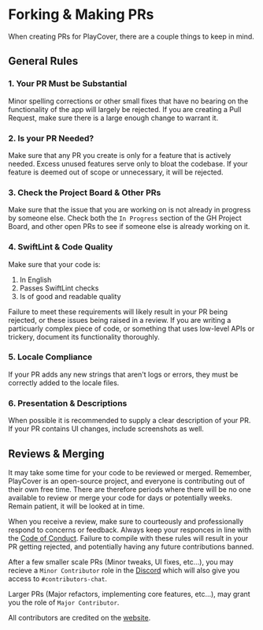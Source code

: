 # Forking & Making PRs

When creating PRs for PlayCover, there are a couple things to keep in mind.

## General Rules

### 1. Your PR Must be Substantial

Minor spelling corrections or other small fixes that have no bearing on the functionality of the app will largely be rejected. If you are creating a Pull Request, make sure there is a large enough change to warrant it.

### 2. Is your PR Needed?

Make sure that any PR you create is only for a feature that is actively needed. Excess unused features serve only to bloat the codebase. If your feature is deemed out of scope or unnecessary, it will be rejected.

### 3. Check the Project Board & Other PRs

Make sure that the issue that you are working on is not already in progress by someone else. Check both the `In Progress` section of the GH Project Board, and other open PRs to see if someone else is already working on it.

### 4. SwiftLint & Code Quality

Make sure that your code is:

1. In English
2. Passes SwiftLint checks
3. Is of good and readable quality

Failure to meet these requirements will likely result in your PR being rejected, or these issues being raised in a review. If you are writing a particuarly complex piece of code, or something that uses low-level APIs or trickery, document its functionality thoroughly.

### 5. Locale Compliance

If your PR adds any new strings that aren't logs or errors, they must be correctly added to the locale files.

### 6. Presentation & Descriptions

When possible it is recommended to supply a clear description of your PR. If your PR contains UI changes, include screenshots as well.

## Reviews & Merging

It may take some time for your code to be reviewed or merged. Remember, PlayCover is an open-source project, and everyone is contributing out of their own free time. There are therefore periods where there will be no one available to review or merge your code for days or potentially weeks. Remain patient, it will be looked at in time.

When you receive a review, make sure to courteously and professionally respond to concerns or feedback. Always keep your responces in line with the [Code of Conduct](./code_of_conduct.md). Failure to compile with these rules will result in your PR getting rejected, and potentially having any future contributions banned.

After a few smaller scale PRs (Minor tweaks, UI fixes, etc...), you may recieve a `Minor Contributor` role in the [Discord](https://discord.gg/rMv5qxGTGC) which will also give you access to `#contributors-chat`. 

Larger PRs (Major refactors, implementing core features, etc...), may grant you the role of `Major Contributor`.

All contributors are credited on the [website](https://playcover.io/contributors/).